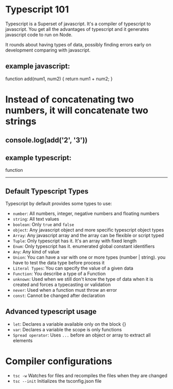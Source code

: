 # Typescript 101

Typescript is a Superset of javascript.
It's a compiler of typescript to javascript. You get all the advantages of typescript and it generates javascript code to run on Node.

It rounds about having types of data, possibly finding errors early on development comparing with javascript.

example javascript:
------
function add(num1, num2) {
    return num1 + num2;
}

# Instead of concatenating two numbers, it will concatenate two strings
console.log(add('2', '3'))
------

example typescript:
------
function 



------

## Default Typescript Types

Typescript by default provides some types to use:

- `number`: All numbers, integer, negative numbers and floating numbers
- `string`: All text values
- `boolean`: Only `true` and `false`
- `object`: Any javascript object and more specific typescript object types
- `Array`: Any javascript array and the array can be flexible or script typed
- `Tuple`: Only typescript has it. It's an array with fixed length
- `Enum`: Only typescript has it. enumerated global constant identifiers
- `Any`: Any kind of value
- `Union`: You can have a var with one or more types (number | string). you have to test the data type before process it
- `Literal Types`: You can specify the value of a given data
- `Function`: You describe a type of a Function
- `unknown`: Used when we still don't know the type of data when it is created and forces a typecasting or validation
- `never`: Used when a function must throw an error
- `const`: Cannot be changed after declaration

## Advanced typescript usage
- `let`: Declares a variable available only on the block {}
- `var`: Declares a variable the scope is only functions
- `Spread operator`: Uses `...` before an object or array to extract all elements

# Compiler configurations

- `tsc -w` Watches for files and recompiles the files when they are changed
- `tsc --init` Initializes the tsconfig.json file
